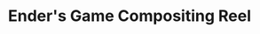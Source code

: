 ---
layout: video
title: Ender's Game Compositing Reel
permalink: /enders-game-compositing-reel/
vimeoId: 177317614
excerpt: Compositing reel featuring work from the 2014 film Ender's Game.  I was a Compositor at Digital Domain.
thumbnail_small: https://i.vimeocdn.com/video/584716556_100x75.jpg
---